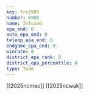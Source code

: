 ```yaml
---
key: frc6908
number: 6908
name: Infuzed
epa_end: 0
auto_epa_end: 0
teleop_epa_end: 0
endgame_epa_end: 0
winrate: 0
district_epa_rank: 0
district_epa_percentile: 0
type: Team
---
```

[[2025ncmec]]
[[2025ncwak]]
